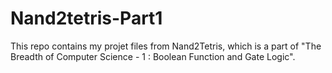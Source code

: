 # Nand2tetris-Part1
This repo contains my projet files from Nand2Tetris, which is a part of "The Breadth of Computer Science - 1 : Boolean Function and Gate Logic".
